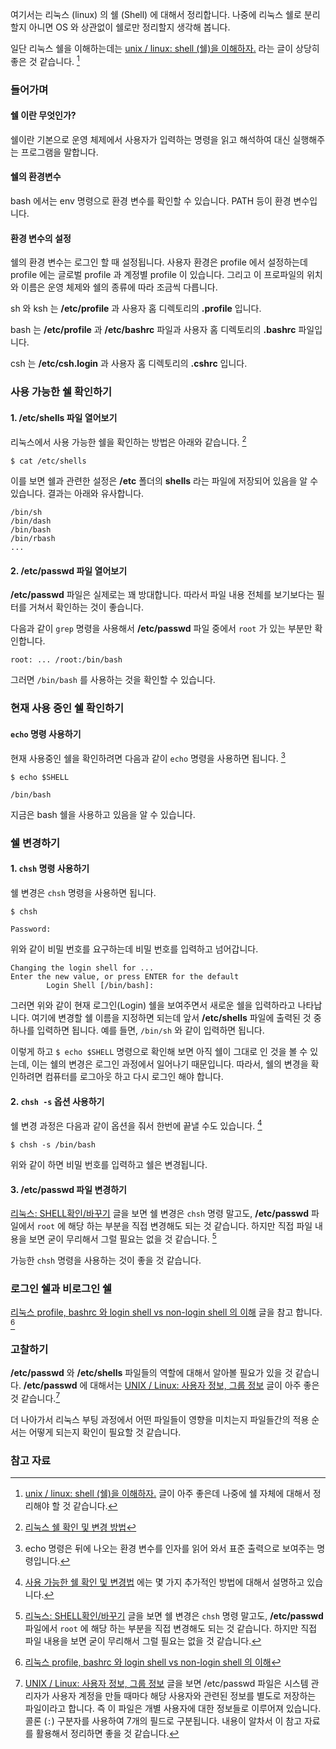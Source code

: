 여기서는 리눅스 (linux) 의 쉘 (Shell) 에 대해서 정리합니다. 나중에 리눅스 쉘로 분리할지 아니면 OS 와 상관없이 쉘로만 정리할지 생각해 봅니다.

일단 리눅스 쉘을 이해하는데는 [unix / linux: shell (쉘)을 이해하자.](http://blogger.pe.kr/300) 라는 글이 상당히 좋은 것 같습니다. [^blogger-300]

### 들어가며 

#### 쉘 이란 무엇인가?

쉘이란 기본으로 운영 체제에서 사용자가 입력하는 명령을 읽고 해석하여 대신 실행해주는 프로그램을 말합니다.  

#### 쉘의 환경변수

bash 에서는 env 명령으로 환경 변수를 확인할 수 있습니다. PATH 등이 환경 변수입니다. 

#### 환경 변수의 설정

쉘의 환경 변수는 로그인 할 때 설정됩니다. 사용자 환경은 profile 에서 설정하는데 profile 에는 글로벌 profile 과 계정별 profile 이 있습니다. 그리고 이 프로파일의 위치와 이름은 운영 체제와 쉘의 종류에 따라 조금씩 다릅니다. 

sh 와 ksh 는 **/etc/profile** 과 사용자 홈 디렉토리의 **.profile** 입니다. 

bash 는 **/etc/profile** 과 **/etc/bashrc** 파일과 사용자 홈 디렉토리의 **.bashrc** 파일입니다. 

csh 는 **/etc/csh.login** 과 사용자 홈 디렉토리의 **.cshrc** 입니다.  

### 사용 가능한 쉘 확인하기

#### 1. /etc/shells 파일 열어보기

리눅스에서 사용 가능한 쉘을 확인하는 방법은 아래와 같습니다. [^milvus-32] 

```
$ cat /etc/shells
```

이를 보면 쉘과 관련한 설정은 **/etc** 폴더의 **shells** 라는 파일에 저장되어 있음을 알 수 있습니다. 결과는 아래와 유사합니다.

```
/bin/sh
/bin/dash
/bin/bash
/bin/rbash
...
```

#### 2. /etc/passwd 파일 열어보기

**/etc/passwd** 파일은 실제로는 꽤 방대합니다. 따라서 파일 내용 전체를 보기보다는 필터를 거쳐서 확인하는 것이 좋습니다.

다음과 같이 `grep` 명령을 사용해서 **/etc/passwd** 파일 중에서 `root` 가 있는 부분만 확인합니다.

```
root: ... /root:/bin/bash
```

그러면 `/bin/bash` 를 사용하는 것을 확인할 수 있습니다.

### 현재 사용 중인 쉘 확인하기

#### `echo` 명령 사용하기 

현재 사용중인 쉘을 확인하려면 다음과 같이 `echo` 명령을 사용하면 됩니다. [^echo]

```
$ echo $SHELL

/bin/bash
```

지금은 bash 쉘을 사용하고 있음을 알 수 있습니다.

### 쉘 변경하기

#### 1. `chsh` 명령 사용하기

쉘 변경은 `chsh` 명령을 사용하면 됩니다.

```
$ chsh

Password:
```

위와 같이 비밀 번호를 요구하는데 비밀 번호를 입력하고 넘어갑니다.

```
Changing the login shell for ...
Enter the new value, or press ENTER for the default
		Login Shell [/bin/bash]:
```

그러면 위와 같이 현재 로그인(Login) 쉘을 보여주면서 새로운 쉘을 입력하라고 나타납니다. 여기에 변경할 쉘 이름을 지정하면 되는데 앞서 **/etc/shells** 파일에 출력된 것 중 하나를 입력하면 됩니다. 예를 들면, `/bin/sh` 와 같이 입력하면 됩니다. 

이렇게 하고 `$ echo $SHELL` 명령으로 확인해 보면 아직 쉘이 그대로 인 것을 볼 수 있는데, 이는 쉘의 변경은 로그인 과정에서 일어나기 때문입니다. 따라서, 쉘의 변경을 확인하려면 컴퓨터를 로그아웃 하고 다시 로그인 해야 합니다.

#### 2. `chsh -s` 옵션 사용하기

쉘 변경 과정은 다음과 같이 옵션을 줘서 한번에 끝낼 수도 있습니다. [^hostway-8170]

```
$ chsh -s /bin/bash
```

위와 같이 하면 비밀 번호를 입력하고 쉘은 변경됩니다.

#### 3. /etc/passwd 파일 변경하기

[리눅스: SHELL확인/바꾸기](http://egloos.zum.com/Esunny/v/4077463) 글을 보면 쉘 변경은 `chsh` 명령 말고도, **/etc/passwd** 파일에서 `root` 에 해당 하는 부분을 직접 변경해도 되는 것 같습니다. 하지만 직접 파일 내용을 보면 굳이 무리해서 그럴 필요는 없을 것 같습니다. [^egloos-4077463]

가능한 `chsh` 명령을 사용하는 것이 좋을 것 같습니다.

### 로그인 쉘과 비로그인 쉘

[리눅스 profile, bashrc 와 login shell vs non-login shell 의 이해](http://webdir.tistory.com/126) 글을 참고 합니다. [^webdir-126]

### 고찰하기

**/etc/passwd** 와 **/etc/shells** 파일들의 역할에 대해서 알아볼 필요가 있을 것 같습니다. **/etc/passwd** 에 대해서는 [UNIX / Linux: 사용자 정보, 그룹 정보](http://eunguru.tistory.com/88) 글이 아주 좋은 것 같습니다.[^eunguru-88]

더 나아가서 리눅스 부팅 과정에서 어떤 파일들이 영향을 미치는지 파일들간의 적용 순서는 어떻게 되는지 확인이 필요할 것 같습니다.

### 참고 자료

[^blogger-300]: [unix / linux: shell (쉘)을 이해하자.](http://blogger.pe.kr/300) 글이 아주 좋은데 나중에 쉘 자체에 대해서 정리해야 할 것 같습니다.

[^milvus-32]: [리눅스 쉘 확인 및 변경 방법](http://milvus.tistory.com/32)

[^echo]: echo 명령은 뒤에 나오는 환경 변수를 인자를 읽어 와서 표준 출력으로 보여주는 명령입니다.

[^egloos-4077463]: [리눅스: SHELL확인/바꾸기](http://egloos.zum.com/Esunny/v/4077463) 글을 보면 쉘 변경은 `chsh` 명령 말고도, **/etc/passwd** 파일에서 `root` 에 해당 하는 부분을 직접 변경해도 되는 것 같습니다. 하지만 직접 파일 내용을 보면 굳이 무리해서 그럴 필요는 없을 것 같습니다.

[^hostway-8170]: [사용 가능한 쉘 확인 및 변경법](http://faq.hostway.co.kr/Linux_ETC/8170) 에는 몇 가지 추가적인 방법에 대해서 설명하고 있습니다.

[^eunguru-88]: [UNIX / Linux: 사용자 정보, 그룹 정보](http://eunguru.tistory.com/88) 글을 보면 /etc/passwd 파일은 시스템 관리자가 사용자 계정을 만들 때마다 해당 사용자와 관련된 정보를 별도로 저장하는 파일이라고 합니다. 즉 이 파일은 개별 사용자에 대한 정보들로 이루어져 있습니다. 콜론 (`:`) 구분자를 사용하여 7개의 필드로 구분됩니다. 내용이 알차서 이 참고 자료를 활용해서 정리하면 좋을 것 같습니다.

[^webdir-126]: [리눅스 profile, bashrc 와 login shell vs non-login shell 의 이해](http://webdir.tistory.com/126)
